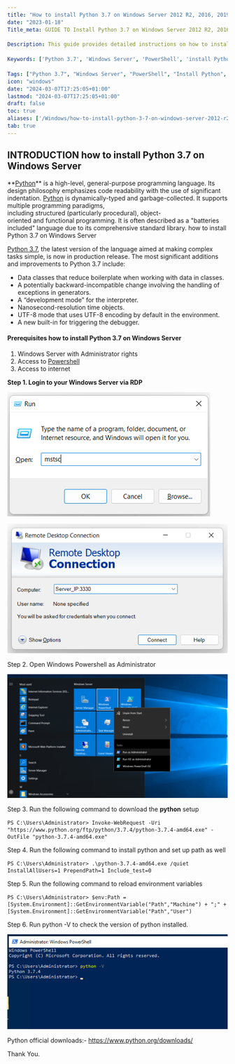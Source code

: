 ```yaml
---
title: "How to install Python 3.7 on Windows Server 2012 R2, 2016, 2019, 2022 via PowerShell"
date: "2023-01-18"
Title_meta: GUIDE TO Install Python 3.7 on Windows Server 2012 R2, 2016, 2019, 2022 via PowerShell

Description: This guide provides detailed instructions on how to install Python 3.7 on Windows Server 2012 R2, 2016, 2019, and 2022 using PowerShell. Learn how to download Python, configure environment variables, and verify the installation, enabling Python development and execution across multiple Windows Server versions.

Keywords: ['Python 3.7', 'Windows Server', 'PowerShell', 'install Python', 'Python development', 'server configuration']

Tags: ["Python 3.7", "Windows Server", "PowerShell", "Install Python", "Python Development", "Server Configuration"]
icon: "windows"
date: "2024-03-07T17:25:05+01:00"
lastmod: "2024-03-07T17:25:05+01:00" 
draft: false
toc: true
aliases: ['/Windows/how-to-install-python-3-7-on-windows-server-2012-r2-2016-2019-2022-via-powershell']
tab: true
---
```


## INTRODUCTION how to install Python 3.7 on Windows Server

**[Python](https://en.wikipedia.org/wiki/Python_(programming_language))** is a high-level, general-purpose programming language. Its design philosophy emphasizes code readability with the use of significant indentation. [Python](https://en.wikipedia.org/wiki/Python_(programming_language)) is dynamically-typed and garbage-collected. It supports multiple programming paradigms, including structured (particularly procedural), object-oriented and functional programming. It is often described as a "batteries included" language due to its comprehensive standard library. how to install Python 3.7 on Windows Server

[Python 3.7](https://docs.python.org/3/whatsnew/3.7.html), the latest version of the language aimed at making complex tasks simple, is now in production release. The most significant additions and improvements to Python 3.7 include:

- Data classes that reduce boilerplate when working with data in classes.
- A potentially backward-incompatible change involving the handling of exceptions in generators.
- A “development mode” for the interpreter.
- Nanosecond-resolution time objects.
- UTF-8 mode that uses UTF-8 encoding by default in the environment.
- A new built-in for triggering the debugger.

#### Prerequisites how to install Python 3.7 on Windows Server

1. Windows Server with Administrator rights
2. Access to [Powershell](https://utho.com/docs/tutorial/how-to-change-default-shell-from-cmd-to-powershell-in-windows-server/)
3. Access to internet

**Step 1. Login to your Windows Server via RDP**

![](images/Screenshot_1-32.png)

![](images/Screenshot_2-38.png)

Step 2. Open Windows Powershell as Administrator

![](images/Screenshot_0-3-1024x572.png)

Step 3. Run the following command to download the **python** setup

```
PS C:\Users\Administrator> Invoke-WebRequest -Uri "https://www.python.org/ftp/python/3.7.4/python-3.7.4-amd64.exe" -OutFile "python-3.7.4-amd64.exe"
```

Step 4. Run the following command to install python and set up path as well

```
PS C:\Users\Administrator> .\python-3.7.4-amd64.exe /quiet InstallAllUsers=1 PrependPath=1 Include_test=0
```

Step 5. Run the following command to reload environment variables

```
PS C:\Users\Administrator> $env:Path = [System.Environment]::GetEnvironmentVariable("Path","Machine") + ";" + [System.Environment]::GetEnvironmentVariable("Path","User")
```

Step 6. Run python -V to check the version of python installed.

![](images/download-edited.png)

Python official downloads:- https://www.python.org/downloads/

Thank You.
